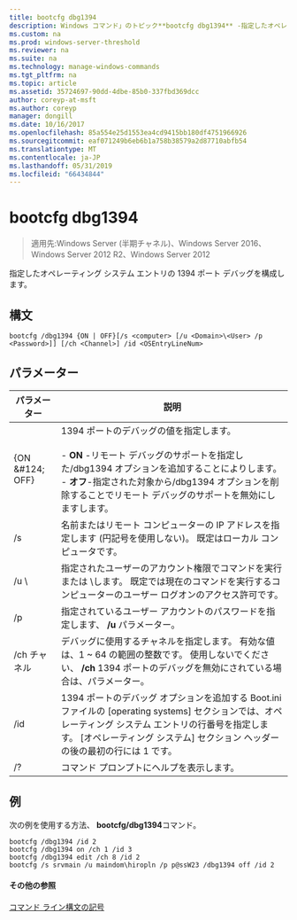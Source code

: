 ```yaml
---
title: bootcfg dbg1394
description: Windows コマンド」のトピック**bootcfg dbg1394** -指定したオペレーティング システム エントリの構成の 1394 ポートのデバッグ
ms.custom: na
ms.prod: windows-server-threshold
ms.reviewer: na
ms.suite: na
ms.technology: manage-windows-commands
ms.tgt_pltfrm: na
ms.topic: article
ms.assetid: 35724697-90dd-4dbe-85b0-337fbd369dcc
author: coreyp-at-msft
ms.author: coreyp
manager: dongill
ms.date: 10/16/2017
ms.openlocfilehash: 85a554e25d1553ea4cd9415bb180df4751966926
ms.sourcegitcommit: eaf071249b6eb6b1a758b38579a2d87710abfb54
ms.translationtype: MT
ms.contentlocale: ja-JP
ms.lasthandoff: 05/31/2019
ms.locfileid: "66434844"
---
```

# <a name="bootcfg-dbg1394"></a>bootcfg dbg1394

>適用先:Windows Server (半期チャネル)、Windows Server 2016、Windows Server 2012 R2、Windows Server 2012

指定したオペレーティング システム エントリの 1394 ポート デバッグを構成します。

## <a name="syntax"></a>構文
```
bootcfg /dbg1394 {ON | OFF}[/s <computer> [/u <Domain>\<User> /p <Password>]] [/ch <Channel>] /id <OSEntryLineNum>
```
## <a name="parameters"></a>パラメーター

|      パラメーター       |                                                                                                                                           説明                                                                                                                                            |
|----------------------|--------------------------------------------------------------------------------------------------------------------------------------------------------------------------------------------------------------------------------------------------------------------------------------------------|
|   {ON &AMP;#124; OFF}    | 1394 ポートのデバッグの値を指定します。<br /><br />-   **ON** -リモート デバッグのサポートを指定した/dbg1394 オプションを追加することにより<OSEntryLineNum>します。<br />-   **オフ**-指定された対象から/dbg1394 オプションを削除することでリモート デバッグのサポートを無効にします<OSEntryLineNum>します。 |
|    /s <computer>     |                                                                                        名前またはリモート コンピューターの IP アドレスを指定します (円記号を使用しない)。 既定はローカル コンピュータです。                                                                                        |
| /u <Domain>\\<User>  |                                               指定されたユーザーのアカウント権限でコマンドを実行<User>または<Domain> \\<User>します。 既定では現在のコマンドを実行するコンピューターのユーザー ログオンのアクセス許可です。                                               |
|    /p <Password>     |                                                                                                      指定されているユーザー アカウントのパスワードを指定します、 **/u** パラメーター。                                                                                                       |
|     /ch チャネル      |                                                           デバッグに使用するチャネルを指定します。 有効な値は、1 ~ 64 の範囲の整数です。 使用しないでください、 **/ch** <Channel> 1394 ポートのデバッグを無効にされている場合は、パラメーター。                                                           |
| /id <OSEntryLineNum> |                                  1394 ポートのデバッグ オプションを追加する Boot.ini ファイルの [operating systems] セクションでは、オペレーティング システム エントリの行番号を指定します。 [オペレーティング システム] セクション ヘッダーの後の最初の行には 1 です。                                  |
|          /?          |                                                                                                                               コマンド プロンプトにヘルプを表示します。                                                                                                                               |

## <a name="BKMK_examples"></a>例
次の例を使用する方法、 **bootcfg/dbg1394**コマンド。
```
bootcfg /dbg1394 /id 2 
bootcfg /dbg1394 on /ch 1 /id 3 
bootcfg /dbg1394 edit /ch 8 /id 2 
bootcfg /s srvmain /u maindom\hiropln /p p@ssW23 /dbg1394 off /id 2
```
#### <a name="additional-references"></a>その他の参照
[コマンド ライン構文の記号](command-line-syntax-key.md)
